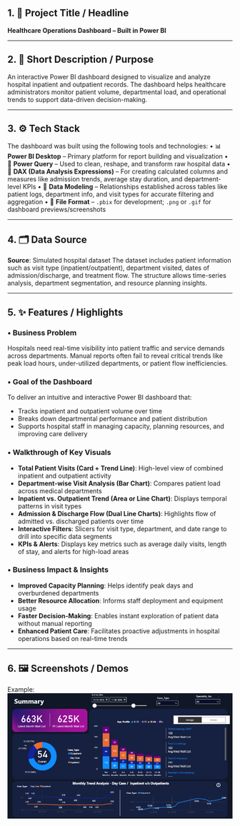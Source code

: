## 1. 📌 Project Title / Headline

**Healthcare Operations Dashboard – Built in Power BI**

---

## 2. 🎯 Short Description / Purpose

An interactive Power BI dashboard designed to visualize and analyze hospital inpatient and outpatient records. The dashboard helps healthcare administrators monitor patient volume, departmental load, and operational trends to support data-driven decision-making.

---

## 3. ⚙️ Tech Stack

The dashboard was built using the following tools and technologies:
• 📊 **Power BI Desktop** – Primary platform for report building and visualization
• 📂 **Power Query** – Used to clean, reshape, and transform raw hospital data
• 🧠 **DAX (Data Analysis Expressions)** – For creating calculated columns and measures like admission trends, average stay duration, and         department-level KPIs
• 📝 **Data Modeling** – Relationships established across tables like patient logs, department info, and visit types for accurate                 filtering and aggregation
• 📁 **File Format** – `.pbix` for development; `.png` or `.gif` for dashboard previews/screenshots

---

## 4. 🗂️ Data Source

**Source**: Simulated hospital dataset
The dataset includes patient information such as visit type (inpatient/outpatient), department visited, dates of admission/discharge, and treatment flow. The structure allows time-series analysis, department segmentation, and resource planning insights.

---

## 5. ✨ Features / Highlights

### • Business Problem

Hospitals need real-time visibility into patient traffic and service demands across departments. Manual reports often fail to reveal critical trends like peak load hours, under-utilized departments, or patient flow inefficiencies.

### • Goal of the Dashboard

To deliver an intuitive and interactive Power BI dashboard that:

* Tracks inpatient and outpatient volume over time
* Breaks down departmental performance and patient distribution
* Supports hospital staff in managing capacity, planning resources, and improving care delivery

### • Walkthrough of Key Visuals

* **Total Patient Visits (Card + Trend Line)**: High-level view of combined inpatient and outpatient activity
* **Department-wise Visit Analysis (Bar Chart)**: Compares patient load across medical departments
* **Inpatient vs. Outpatient Trend (Area or Line Chart)**: Displays temporal patterns in visit types
* **Admission & Discharge Flow (Dual Line Charts)**: Highlights flow of admitted vs. discharged patients over time
* **Interactive Filters**: Slicers for visit type, department, and date range to drill into specific data segments
* **KPIs & Alerts**: Displays key metrics such as average daily visits, length of stay, and alerts for high-load areas

### • Business Impact & Insights

* **Improved Capacity Planning**: Helps identify peak days and overburdened departments
* **Better Resource Allocation**: Informs staff deployment and equipment usage
* **Faster Decision-Making**: Enables instant exploration of patient data without manual reporting
* **Enhanced Patient Care**: Facilitates proactive adjustments in hospital operations based on real-time trends

---

## 6. 🖼️ Screenshots / Demos
Example: ![Dashboard Preview](https://github.com/suyaaash7210/Healthcare-Operations-Analysis/blob/main/Snapshot%20of%20Healthcare%20Operations%20Dashboard.PNG)
